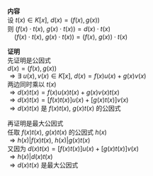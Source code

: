 **内容**  
设 $t(x)\in K[x],\  d(x)=(f(x),g(x))$  
则 $(f(x)\cdot t(x),\ g(x)\cdot t(x))=d(x)\cdot t(x)$  
$\enspace\enspace(f(x)\cdot t(x),\ g(x)\cdot t(x))=(f(x),\ g(x))\cdot t(x)$  
  
**证明**  
先证明是公因式  
$d(x)=(f(x),g(x))$  
$\Rightarrow\exists\ u(x),v(x)\in K[x],\  
d(x)=f(x)u(x)+g(x)v(x)$  
两边同时乘以 $t(x)$  
$\Rightarrow  
d(x)t(x)=f(x)u(x)t(x)+g(x)v(x)t(x)$  
$\Rightarrow  
d(x)t(x)=[f(x)t(x)]u(x)+[g(x)t(x)]v(x)$  
$\Rightarrow d(x)t(x)$ 是 $f(x)t(x),\ g(x)t(x)$ 的公因式  
  
再证明是最大公因式  
任取 $f(x)t(x),\ g(x)t(x)$ 的公因式 $h(x)$  
$\Rightarrow h(x)|f(x)t(x),\ h(x)|g(x)t(x)$  
又因为 $d(x)t(x)=[f(x)t(x)]u(x)+[g(x)t(x)]v(x)$  
$\Rightarrow h(x)|d(x)t(x)$  
$\Rightarrow d(x)t(x)$ 是最大公因式  
